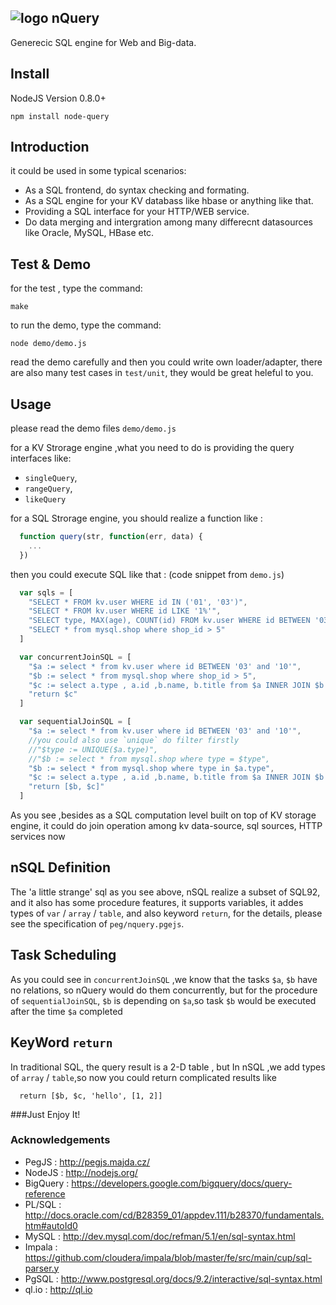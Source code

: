 ## ![logo](http://nquery.org/images/robin-small.jpg) nQuery  

Generecic SQL engine for Web and Big-data.

## Install

NodeJS Version 0.8.0+

```
npm install node-query
```

## Introduction

it could be used in some typical scenarios: 
  * As a SQL frontend, do syntax checking and formating.
  * As a SQL engine for your KV databass like hbase or anything like that.
  * Providing a SQL interface for your HTTP/WEB service.
  * Do data merging and intergration among many differecnt datasources like Oracle, MySQL, HBase etc. 


## Test & Demo

for the test , type the command:

  ```
  make
  ```
to run the demo, type the command:

  ```
  node demo/demo.js
  ```

read the demo carefully and then you could write own loader/adapter, 
there are also many test cases in `test/unit`, they would be great heleful to you.


## Usage

please read the demo files `demo/demo.js`

for a KV Strorage engine ,what you need to do is providing the query interfaces like:

  * `singleQuery`, 
  * `rangeQuery`, 
  * `likeQuery`

for a SQL Strorage engine, you should realize a function like : 

  ```js
    function query(str, function(err, data) {
      ...  
    })
  ```

then you could execute SQL like that : (code snippet  from `demo.js`)

```js
  var sqls = [
    "SELECT * FROM kv.user WHERE id IN ('01', '03')",
    "SELECT * FROM kv.user WHERE id LIKE '1%'",
    "SELECT type, MAX(age), COUNT(id) FROM kv.user WHERE id BETWEEN '03' AND '10' GROUP BY type ORDER BY MAX(age) DESC",
    "SELECT * from mysql.shop where shop_id > 5"
  ]

  var concurrentJoinSQL = [
    "$a := select * from kv.user where id BETWEEN '03' and '10'",
    "$b := select * from mysql.shop where shop_id > 5",
    "$c := select a.type , a.id ,b.name, b.title from $a INNER JOIN $b ON a.type = b.type WHERE a.id > '04'",
    "return $c"
  ]

  var sequentialJoinSQL = [
    "$a := select * from kv.user where id BETWEEN '03' and '10'",
    //you could also use `unique` do filter firstly
    //"$type := UNIQUE($a.type)",
    //"$b := select * from mysql.shop where type = $type",
    "$b := select * from mysql.shop where type in $a.type",
    "$c := select a.type , a.id ,b.name, b.title from $a INNER JOIN $b ON a.type = b.type WHERE a.id > '04'",
    "return [$b, $c]"
  ]
```

As you see ,besides as a SQL computation level built on top of KV storage engine, it could do
join operation among kv data-source, sql sources, HTTP services now

## nSQL Definition

The 'a little strange' sql as you see above, nSQL realize a subset of SQL92, and it 
also has some procedure features, it supports variables,  it addes types of `var` 
/ `array` / `table`, and also keyword `return`,  for the details, please see the 
specification of `peg/nquery.pgejs`.  


## Task Scheduling

As you could see in `concurrentJoinSQL` ,we know that the tasks `$a`, `$b` have no 
relations, so nQuery would do them concurrently,  but for the procedure of `sequentialJoinSQL`,
`$b` is depending on `$a`,so task `$b` would be executed after the time `$a` completed 

## KeyWord `return` 

In traditional SQL, the query result is a 2-D table , but In nSQL ,we add types of  `array`
/ `table`,so now you could return complicated results like 

```
  return [$b, $c, 'hello', [1, 2]]
```


###Just Enjoy It!


### Acknowledgements

* PegJS     : http://pegjs.majda.cz/ 
* NodeJS    : http://nodejs.org/ 
* BigQuery  : https://developers.google.com/bigquery/docs/query-reference 
* PL/SQL    : http://docs.oracle.com/cd/B28359_01/appdev.111/b28370/fundamentals.htm#autoId0 
* MySQL     : http://dev.mysql.com/doc/refman/5.1/en/sql-syntax.html 
* Impala    : https://github.com/cloudera/impala/blob/master/fe/src/main/cup/sql-parser.y 
* PgSQL     : http://www.postgresql.org/docs/9.2/interactive/sql-syntax.html 
* ql.io     : http://ql.io

